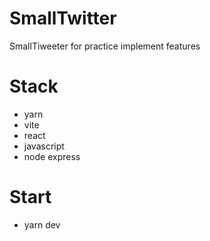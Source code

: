 # SmallTwitter
SmallTiweeter for practice implement features

# Stack
* yarn
* vite
* react
* javascript
* node express

# Start
* yarn dev